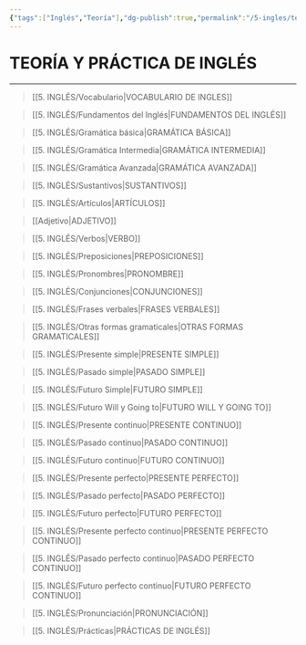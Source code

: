 ```yaml
---
{"tags":["Inglés","Teoría"],"dg-publish":true,"permalink":"/5-ingles/temario-de-ingles/","dgPassFrontmatter":true}
---
```


# TEORÍA Y PRÁCTICA DE INGLÉS
---

>[[5. INGLÉS/Vocabulario\|VOCABULARIO DE INGLES]]

>[[5. INGLÉS/Fundamentos del Inglés\|FUNDAMENTOS DEL INGLÉS]]

>[[5. INGLÉS/Gramática básica\|GRAMÁTICA BÁSICA]]

>[[5. INGLÉS/Gramática Intermedia\|GRAMÁTICA INTERMEDIA]]

>[[5. INGLÉS/Gramática Avanzada\|GRAMÁTICA AVANZADA]]

>[[5. INGLÉS/Sustantivos\|SUSTANTIVOS]]

>[[5. INGLÉS/Artículos\|ARTÍCULOS]]

>[[Adjetivo\|ADJETIVO]]

>[[5. INGLÉS/Verbos\|VERBO]]

>[[5. INGLÉS/Preposiciones\|PREPOSICIONES]]

>[[5. INGLÉS/Pronombres\|PRONOMBRE]]

>[[5. INGLÉS/Conjunciones\|CONJUNCIONES]]

>[[5. INGLÉS/Frases verbales\|FRASES VERBALES]]

>[[5. INGLÉS/Otras formas gramaticales\|OTRAS FORMAS GRAMATICALES]]

>[[5. INGLÉS/Presente simple\|PRESENTE SIMPLE]]

>[[5. INGLÉS/Pasado simple\|PASADO SIMPLE]]

>[[5. INGLÉS/Futuro Simple\|FUTURO SIMPLE]]

>[[5. INGLÉS/Futuro Will y Going to\|FUTURO WILL Y GOING TO]]

>[[5. INGLÉS/Presente continuo\|PRESENTE CONTINUO]]

>[[5. INGLÉS/Pasado continuo\|PASADO CONTINUO]]

>[[5. INGLÉS/Futuro continuo\|FUTURO CONTINUO]]

>[[5. INGLÉS/Presente perfecto\|PRESENTE PERFECTO]]

>[[5. INGLÉS/Pasado perfecto\|PASADO PERFECTO]]

>[[5. INGLÉS/Futuro perfecto\|FUTURO PERFECTO]]

>[[5. INGLÉS/Presente perfecto continuo\|PRESENTE PERFECTO CONTINUO]]

>[[5. INGLÉS/Pasado perfecto continuo\|PASADO PERFECTO CONTINUO]]

>[[5. INGLÉS/Futuro perfecto continuo\|FUTURO PERFECTO CONTINUO]]

>[[5. INGLÉS/Pronunciación\|PRONUNCIACIÓN]]

>[[5. INGLÉS/Prácticas\|PRÁCTICAS DE INGLÉS]]

